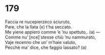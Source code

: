# 179
  
Faccia re nucepierzeco sciuruto,  
Pare, che la lîata (x) t'ha seccato.  
Me yiene appiero comme ’e ’nu spettuto,. (a) —  
Comme nu‘ [nce] stesse chiù ’nu nammurato,  
Vaje recenno che un’ m’haie valuto,  
Pecchè ma' dice, che faggio lassato? (a)  
  

